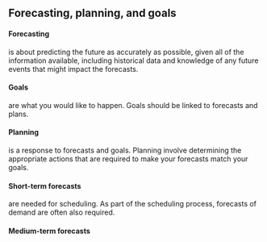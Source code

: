 ## Forecasting, planning, and goals

#### Forecasting
is about predicting the future as accurately as possible, given all of the information available, including historical data
and knowledge of any future events that might impact the forecasts.
#### Goals
are what you would like to happen. Goals should be linked to forecasts and plans.
#### Planning
is a response to forecasts and goals. Planning involve determining the appropriate actions that are required to make your
forecasts match your goals.
#### Short-term forecasts
are needed for scheduling. As part of the scheduling process, forecasts of demand are often also required.
#### Medium-term forecasts
